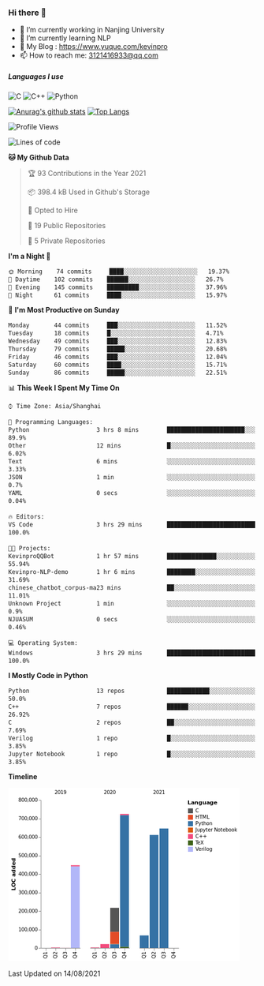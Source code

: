 ### Hi there 👋

- 🔭 I’m currently working in Nanjing University
- 🌱 I’m currently learning NLP
- 👯 My Blog : https://www.yuque.com/kevinpro
- 📫 How to reach me: 3121416933@qq.com

##### Languages I use
![C](https://img.shields.io/badge/-C-000000?style=flat&logo=c)
![C++](https://img.shields.io/badge/-C++-000000?style=flat&logo=c%2B%2B)
![Python](https://img.shields.io/badge/-Python-000000?style=flat&logo=python)

[![Anurag's github stats](https://github-readme-stats.vercel.app/api?username=Ricardokevins)](https://github.com/anuraghazra/github-readme-stats)
[![Top Langs](https://github-readme-stats.vercel.app/api/top-langs/?username=Ricardokevins)](https://github.com/anuraghazra/github-readme-stats)

<!--START_SECTION:waka-->
![Profile Views](http://img.shields.io/badge/Profile%20Views-1-blue)

![Lines of code](https://img.shields.io/badge/From%20Hello%20World%20I%27ve%20Written-2.7%20million%20lines%20of%20code-blue)

**🐱 My Github Data** 

> 🏆 93 Contributions in the Year 2021
 > 
> 📦 398.4 kB Used in Github's Storage 
 > 
> 💼 Opted to Hire
 > 
> 📜 19 Public Repositories 
 > 
> 🔑 5 Private Repositories  
 > 
**I'm a Night 🦉** 

```text
🌞 Morning    74 commits     ████░░░░░░░░░░░░░░░░░░░░░   19.37% 
🌆 Daytime    102 commits    ██████░░░░░░░░░░░░░░░░░░░   26.7% 
🌃 Evening    145 commits    █████████░░░░░░░░░░░░░░░░   37.96% 
🌙 Night      61 commits     ████░░░░░░░░░░░░░░░░░░░░░   15.97%

```
📅 **I'm Most Productive on Sunday** 

```text
Monday       44 commits     ███░░░░░░░░░░░░░░░░░░░░░░   11.52% 
Tuesday      18 commits     █░░░░░░░░░░░░░░░░░░░░░░░░   4.71% 
Wednesday    49 commits     ███░░░░░░░░░░░░░░░░░░░░░░   12.83% 
Thursday     79 commits     █████░░░░░░░░░░░░░░░░░░░░   20.68% 
Friday       46 commits     ███░░░░░░░░░░░░░░░░░░░░░░   12.04% 
Saturday     60 commits     ████░░░░░░░░░░░░░░░░░░░░░   15.71% 
Sunday       86 commits     █████░░░░░░░░░░░░░░░░░░░░   22.51%

```


📊 **This Week I Spent My Time On** 

```text
⌚︎ Time Zone: Asia/Shanghai

💬 Programming Languages: 
Python                   3 hrs 8 mins        ██████████████████████░░░   89.9% 
Other                    12 mins             █░░░░░░░░░░░░░░░░░░░░░░░░   6.02% 
Text                     6 mins              ░░░░░░░░░░░░░░░░░░░░░░░░░   3.33% 
JSON                     1 min               ░░░░░░░░░░░░░░░░░░░░░░░░░   0.7% 
YAML                     0 secs              ░░░░░░░░░░░░░░░░░░░░░░░░░   0.04%

🔥 Editors: 
VS Code                  3 hrs 29 mins       █████████████████████████   100.0%

🐱‍💻 Projects: 
KevinproQQBot            1 hr 57 mins        ██████████████░░░░░░░░░░░   55.94% 
Kevinpro-NLP-demo        1 hr 6 mins         ████████░░░░░░░░░░░░░░░░░   31.69% 
chinese_chatbot_corpus-ma23 mins             ██░░░░░░░░░░░░░░░░░░░░░░░   11.01% 
Unknown Project          1 min               ░░░░░░░░░░░░░░░░░░░░░░░░░   0.9% 
NJUASUM                  0 secs              ░░░░░░░░░░░░░░░░░░░░░░░░░   0.46%

💻 Operating System: 
Windows                  3 hrs 29 mins       █████████████████████████   100.0%

```

**I Mostly Code in Python** 

```text
Python                   13 repos            ████████████░░░░░░░░░░░░░   50.0% 
C++                      7 repos             ██████░░░░░░░░░░░░░░░░░░░   26.92% 
C                        2 repos             ██░░░░░░░░░░░░░░░░░░░░░░░   7.69% 
Verilog                  1 repo              █░░░░░░░░░░░░░░░░░░░░░░░░   3.85% 
Jupyter Notebook         1 repo              █░░░░░░░░░░░░░░░░░░░░░░░░   3.85%

```


**Timeline**

![Chart not found](https://raw.githubusercontent.com/Ricardokevins/Ricardokevins/master/charts/bar_graph.png) 


 Last Updated on 14/08/2021
<!--END_SECTION:waka-->
